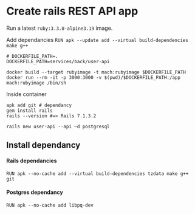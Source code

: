# Create rails REST API app

Run a latest `ruby:3.3.0-alpine3.19` image.

Add dependancies
`RUN apk --update add --virtual build-dependencies make g++`

~~~
# DOCKERFILE_PATH=.
DOCKERFILE_PATH=services/back/user-api

docker build --target rubyimage -t mach:rubyimage $DOCKERFILE_PATH
docker run --rm -it -p 3000:3000 -v $(pwd)/$DOCKERFILE_PATH:/app mach:rubyimage /bin/sh
~~~

Inside container
~~~
apk add git # dependancy
gem install rails
rails --version #=> Rails 7.1.3.2

rails new user-api --api –d postgresql
~~~

## Install dependancy

#### Rails dependancies
`RUN apk --no-cache add --virtual build-dependencies tzdata make g++ git`

#### Postgres dependancy
`RUN apk --no-cache add libpq-dev`

